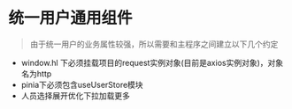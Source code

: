 # 统一用户通用组件
> 由于统一用户的业务属性较强，所以需要和主程序之间建立以下几个约定

+ window.hl 下必须挂载项目的request实例对象(目前是axios实例对象)，对象名为http
+ pinia下必须包含useUserStore模块
+ 人员选择展开优化下拉加载更多
